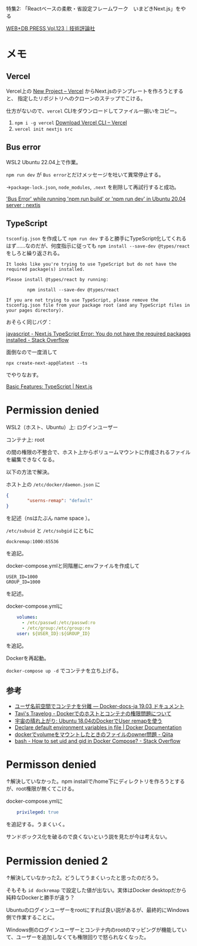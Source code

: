 特集2: 「Reactベースの柔軟・省設定フレームワーク　いまどきNext.js」をやる

[WEB\+DB PRESS Vol\.123｜技術評論社](https://gihyo.jp/magazine/wdpress/archive/2021/vol123)




# メモ

## Vercel
Vercel上の [New Project – Vercel](https://vercel.com/new) からNext.jsのテンプレートを作ろうとすると、
指定したリポジトリへのクローンのステップでこける。

仕方がないので、`vercel` CLIをダウンロードしてファイル一揃いをコピー。

1. `npm i -g vercel` [Download Vercel CLI – Vercel](https://vercel.com/cli)
2. `vercel init nextjs src`

## Bus error
WSL2 Ubuntu 22.04上で作業。

`npm run dev` が `Bus error`とだけメッセージを吐いて異常停止する。

→`package-lock.json`, `node_modules`, `.next` を削除して再試行すると成功。

['Bus Error' while running 'npm run build' or 'npm run dev' in Ubuntu 20\.04 server : nextjs](https://www.reddit.com/r/nextjs/comments/ry8sl1/bus_error_while_running_npm_run_build_or_npm_run/)

## TypeScript
`tsconfig.json` を作成して `npm run dev` すると勝手にTypeScript化してくれるはず……なのだが、何度指示に従っても `npm install --save-dev @types/react` をしろと繰り返される。

```
It looks like you're trying to use TypeScript but do not have the required package(s) installed.

Please install @types/react by running:

        npm install --save-dev @types/react

If you are not trying to use TypeScript, please remove the tsconfig.json file from your package root (and any TypeScript files in your pages directory).
```

おそらく同じバグ：

[javascript \- Next\.js TypeScript Error: You do not have the required packages installed \- Stack Overflow](https://stackoverflow.com/questions/71842787/next-js-typescript-error-you-do-not-have-the-required-packages-installed)

面倒なので一度消して

```
npx create-next-app@latest --ts
```

でやりなおす。

[Basic Features: TypeScript \| Next\.js](https://nextjs.org/docs/basic-features/typescript#create-next-app-support)

# Permission denied

WSL2（ホスト、Ubuntu）上: ログインユーザー

コンテナ上: root

の間の権限の不整合で、ホスト上からボリュームマウントに作成されるファイルを編集できなくなる。

以下の方法で解決。

ホスト上の `/etc/docker/daemon.json` に
```json
{
        "userns-remap": "default"
}
```
を記述（nsはたぶん name space ）。

`/etc/subuid` と `/etc/subgid` にともに
```
dockremap:1000:65536
```
を追記。

docker-compose.ymlと同階層に.envファイルを作成して
```
USER_ID=1000
GROUP_ID=1000
```
を記述。

docker-compose.ymlに
```yaml
    volumes:
      - /etc/passwd:/etc/passwd:ro
      - /etc/group:/etc/group:ro
    user: ${USER_ID}:${GROUP_ID}
```
を追記。

Dockerを再起動。

`docker-compose up -d` でコンテナを立ち上げる。


## 参考
- [ユーザ名前空間でコンテナを分離 — Docker\-docs\-ja 19\.03 ドキュメント](https://docs.docker.jp/v19.03/engine/security/userns-remap.html)
- [Tavi's Travelog \- Dockerでのホストとコンテナの権限問題について](http://blog.tavi-travelog.net/2020/08/10/issue-permission-on-docker)
- [宇宙の晴れ上がり: Ubuntu 18\.04のDockerでUser remapを使う](http://transparent-to-radiation.blogspot.com/2018/06/ubuntu-1804dockeruser-remap.html)
- [Declare default environment variables in file \| Docker Documentation](https://docs.docker.com/compose/env-file/)
- [dockerでvolumeをマウントしたときのファイルのowner問題 \- Qiita](https://qiita.com/yohm/items/047b2e68d008ebb0f001)
- [bash \- How to set uid and gid in Docker Compose? \- Stack Overflow](https://stackoverflow.com/questions/56844746/how-to-set-uid-and-gid-in-docker-compose)


# Permisson denied

↑解決していなかった。npm installで/home下にディレクトリを作ろうとするが、root権限が無くてこける。

docker-compose.ymlに

```yml
    privileged: true
```

を追記する。うまくいく。

サンドボックス化を破るので良くないという説を見たが今は考えない。

# Permission denied 2

↑解決していなかった2。どうしてうまくいったと思ったのだろう。

そもそも `id dockremap` で設定した値が出ない。実体はDocker desktopだから純粋なDockerと勝手が違う？

Ubuntuのログインユーザーをrootにすれば良い説があるが、最終的にWindows側で作業することに。

Windows側のログインユーザーとコンテナ内のrootのマッピングが機能していて、ユーザーを追加しなくても権限回りで怒られなくなった。